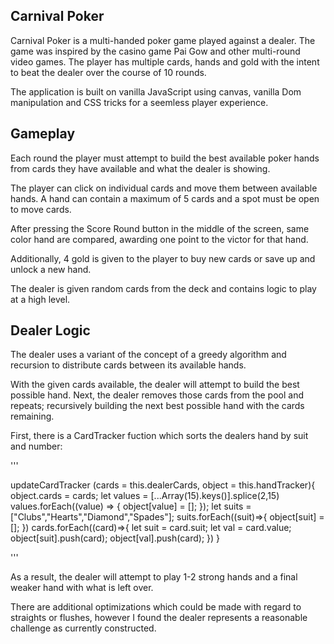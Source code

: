 ## Carnival Poker 

Carnival Poker is a multi-handed poker game played against a dealer. The game was inspired by the casino game Pai Gow and other multi-round video games. 
The player has multiple cards, hands and gold with the intent to beat the dealer over the course of 10 rounds. 

The application is built on vanilla JavaScript using canvas, vanilla Dom manipulation and CSS tricks for a seemless player experience. 

## Gameplay

Each round the player must attempt to build the best available poker hands from cards they have available and what the dealer is showing. 

The player can click on individual cards and move them between available hands. A hand can contain a maximum of 5 cards and a spot must be open to move cards.

After pressing the Score Round button in the middle of the screen, same color hand are compared, awarding one point to the victor for that hand. 

Additionally, 4 gold is given to the player to buy new cards or save up and unlock a new hand. 

The dealer is given random cards from the deck and contains logic to play at a high level. 

## Dealer Logic 

The dealer uses a variant of the concept of a greedy algorithm and recursion to distribute cards between its available hands.

With the given cards available, the dealer will attempt to build the best possible hand. Next, the dealer removes those cards from the pool and repeats;
recursively building the next best possible hand with the cards remaining. 

First, there is a CardTracker fuction which sorts the dealers hand by suit and number:

'''


updateCardTracker (cards = this.dealerCards, object = this.handTracker){
        object.cards = cards;
        let values = [...Array(15).keys()].splice(2,15)
        values.forEach((value) => {
            object[value] = [];
        });
        let suits = ["Clubs","Hearts","Diamond","Spades"];
        suits.forEach((suit)=>{
            object[suit] = [];
        })
        cards.forEach((card)=>{
            let suit = card.suit;
            let val = card.value;
            object[suit].push(card);
            object[val].push(card);
        })
    }

'''


As a result, the dealer will attempt to play 1-2 strong hands and a final weaker hand with what is left over. 

There are additional optimizations which could be made with regard to straights or flushes, however I found the dealer represents a reasonable challenge as currently constructed.


